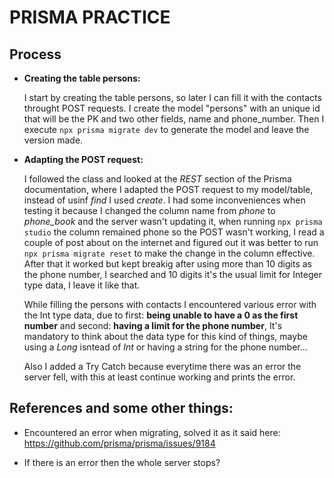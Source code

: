 # PRISMA PRACTICE

## Process

- **Creating the table persons:**

    I start by creating the table persons, so later I can fill it with the contacts throught POST requests. I create the model "persons" with an unique id that will be the PK and two other fields, name and phone_number. Then I execute `npx prisma migrate dev` to generate the model and leave the version made.

- **Adapting the POST request:**

    I followed the class and looked at the *REST* section of the Prisma documentation, where I adapted the POST request to my model/table, instead of usinf *find* I used *create*. I had some inconveniences when testing it because I changed the column name from *phone* to *phone_book* and the server wasn't updating it, when running `npx prisma studio` the column remained phone so the POST wasn't working, I read a couple of post about on the internet and figured out it was better to run `npx prisma migrate reset` to make the change in the column effective. After that it worked but kept breakig after using more than 10 digits as the phone number, I searched and 10 digits it's the usual limit for Integer type data, I leave it like that.

    While filling the persons with contacts I encountered various error with the Int type data, due to first: **being unable to have a 0 as the first number** and second: **having a limit for the phone number**, It's mandatory to think about the data type for this kind of things, maybe using a *Long* isntead of *Int* or having a string for the phone number...

    Also I added a Try Catch because everytime there was an error the server fell, with this at least continue working and prints the error.

    








## References and some other things:

- Encountered an error when migrating, solved it as it said here: https://github.com/prisma/prisma/issues/9184

- If there is an error then the whole server stops? 